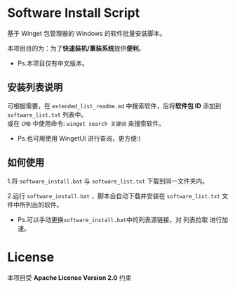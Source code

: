 # Software Install Script

基于 Winget 包管理器的 Windows 的软件批量安装脚本。

本项目目的为：为了**快速装机/重装系统**提供**便利**。

- Ps.本项目仅有中文版本。

## 安装列表说明

可根据需要，在 `extended_list_readme.md` 中搜索软件，后将**软件包 ID** 添加到 `software_list.txt` 列表中。  
或在 `CMD` 中使用命令: `winget search 关键词` 来搜索软件。

- Ps.也可用使用 WingetUI 进行查询，更方便:)

## 如何使用

1.将 `software_install.bat` 与 `software_list.txt` 下载到同一文件夹内。

2.运行 `software_install.bat` ，脚本会自动下载并安装在 `software_list.txt` 文件中所列出的软件。

- Ps.可以手动更换`software_install.bat`中的列表源链接，对 列表拉取 进行加速。

# License

本项目受 **Apache License Version 2.0** 约束
